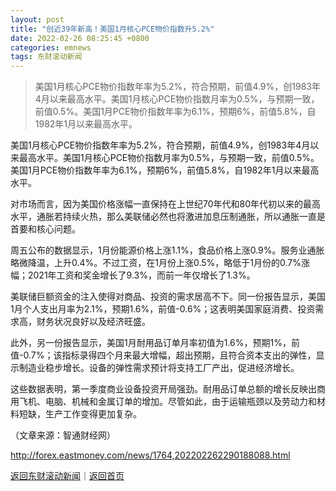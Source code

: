 ```yaml
---
layout: post
title: "创近39年新高！美国1月核心PCE物价指数升5.2%"
date: 2022-02-26 08:25:45 +0800
categories: emnews
tags: 东财滚动新闻
---
```

> 美国1月核心PCE物价指数年率为5.2%，符合预期，前值4.9%，创1983年4月以来最高水平。美国1月核心PCE物价指数月率为0.5%，与预期一致，前值0.5%。美国1月PCE物价指数年率为6.1%，预期6%，前值5.8%，自1982年1月以来最高水平。

<p>美国1月核心PCE物价指数年率为5.2%，符合预期，前值4.9%，创1983年4月以来最高水平。美国1月核心PCE物价指数月率为0.5%，与预期一致，前值0.5%。美国1月PCE物价指数年率为6.1%，预期6%，前值5.8%，自1982年1月以来最高水平。</p><p>对市场而言，因为美国价格涨幅一直保持在上世纪70年代和80年代初以来的最高水平，通胀若持续火热，那么美联储必然也将激进加息压制通胀，所以通胀一直是首要和核心问题。</p><p>周五公布的数据显示，1月份能源价格上涨1.1%，食品价格上涨0.9%。服务业通胀略微降温，上升0.4%。不过工资，在1月份上涨0.5%，略低于1月份的0.7%涨幅；2021年工资和奖金增长了9.3%，而前一年仅增长了1.3%。</p><p>美联储巨额资金的注入使得对商品、投资的需求居高不下。同一份报告显示，美国1月个人支出月率为2.1%，预期1.6%，前值-0.6%；这表明美国家庭消费、投资需求高，财务状况良好以及经济旺盛。</p><p>此外，另一份报告显示，美国1月耐用品订单月率初值为1.6%，预期1%，前值-0.7%；该指标录得四个月来最大增幅，超出预期，且符合资本支出的弹性，显示制造业稳步增长。设备的弹性需求预计将支持工厂产出，促进经济增长。</p><p>这些数据表明，第一季度商业设备投资开局强劲。耐用品订单总额的增长反映出商用飞机、电脑、机械和金属订单的增加。尽管如此，由于运输瓶颈以及劳动力和材料短缺，生产工作变得更加复杂。</p><p class="em_media">（文章来源：智通财经网）</p>

<http://forex.eastmoney.com/news/1764,202202262290188088.html>

[返回东财滚动新闻](//finews.withounder.com/emnews/)｜[返回首页](//finews.withounder.com/)